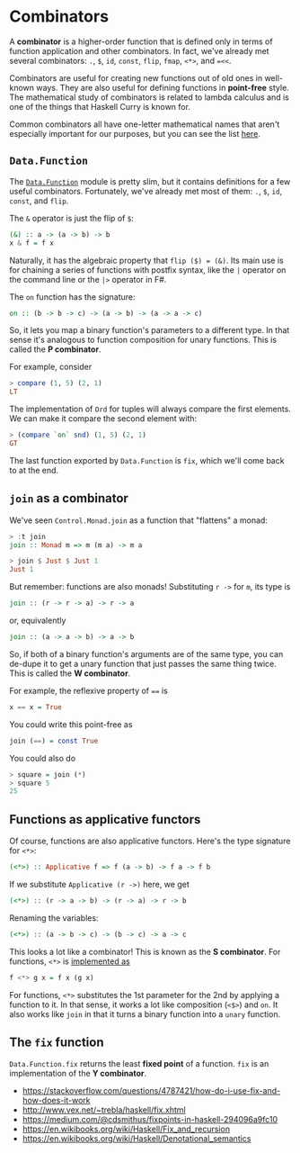# Combinators

A **combinator** is a higher-order function that is defined only in terms of function application and other combinators.
In fact, we've already met several combinators: `.`, `$`, `id`, `const`, `flip`, `fmap`, `<*>`, and `=<<`.

Combinators are useful for creating new functions out of old ones in well-known ways.
They are also useful for defining functions in **point-free** style.
The mathematical study of combinators is related to lambda calculus and is one of the things that Haskell Curry is known for.

Common combinators all have one-letter mathematical names that aren't especially important for our purposes, but you can see the list [here](https://gist.github.com/Avaq/1f0636ec5c8d6aed2e45).

## `Data.Function`

The [`Data.Function`](http://hackage.haskell.org/package/base-4.14.1.0/docs/Data-Function.html) module is pretty slim, but it contains definitions for a few useful combinators.
Fortunately, we've already met most of them: `.`, `$`, `id`, `const`, and `flip`.

The `&` operator is just the flip of `$`:

```hs
(&) :: a -> (a -> b) -> b
x & f = f x
```

Naturally, it has the algebraic property that `flip ($) = (&)`.
Its main use is for chaining a series of functions with postfix syntax, like the `|` operator on the command line or the `|>` operator in F#.

The `on` function has the signature:

```hs
on :: (b -> b -> c) -> (a -> b) -> (a -> a -> c)
```

So, it lets you map a binary function's parameters to a different type.
In that sense it's analogous to function composition for unary functions.
This is called the **P combinator**.

For example, consider

```hs
> compare (1, 5) (2, 1)
LT
```

The implementation of `Ord` for tuples will always compare the first elements.
We can make it compare the second element with:

```hs
> (compare `on` snd) (1, 5) (2, 1)
GT
```

The last function exported by `Data.Function` is `fix`, which we'll come back to at the end.

## `join` as a combinator

We've seen `Control.Monad.join` as a function that "flattens" a monad:

```hs
> :t join
join :: Monad m => m (m a) -> m a

> join $ Just $ Just 1
Just 1
```

But remember: functions are also monads!
Substituting `r ->` for `m`, its type is

```hs
join :: (r -> r -> a) -> r -> a
```

or, equivalently

```hs
join :: (a -> a -> b) -> a -> b
```

So, if both of a binary function's arguments are of the same type, you can de-dupe it to get a unary function that just passes the same thing twice.
This is called the **W combinator**.

For example, the reflexive property of `==` is

```hs
x == x = True
```

You could write this point-free as

```hs
join (==) = const True
```

You could also do

```hs
> square = join (*)
> square 5
25
```

## Functions as applicative functors

Of course, functions are also applicative functors.
Here's the type signature for `<*>`:

```hs
(<*>) :: Applicative f => f (a -> b) -> f a -> f b
```

If we substitute `Applicative (r ->)` here, we get

```hs
(<*>) :: (r -> a -> b) -> (r -> a) -> r -> b
```

Renaming the variables:

```hs
(<*>) :: (a -> b -> c) -> (b -> c) -> a -> c
```

This looks a lot like a combinator!
This is known as the **S combinator**.
For functions, `<*>` is [implemented as](https://hackage.haskell.org/package/base-4.14.0.0/docs/src/GHC.Base.html#line-973)

```hs
f <*> g x = f x (g x)
```

For functions, `<*>` substitutes the 1st parameter for the 2nd by applying a function to it.
In that sense, it works a lot like composition (`<$>`) and `on`.
It also works like `join` in that it turns a binary function into a `unary` function.

## The `fix` function

`Data.Function.fix` returns the least **fixed point** of a function.
`fix` is an implementation of the **Y combinator**.

- <https://stackoverflow.com/questions/4787421/how-do-i-use-fix-and-how-does-it-work>
- <http://www.vex.net/~trebla/haskell/fix.xhtml>
- <https://medium.com/@cdsmithus/fixpoints-in-haskell-294096a9fc10>
- <https://en.wikibooks.org/wiki/Haskell/Fix_and_recursion>
- <https://en.wikibooks.org/wiki/Haskell/Denotational_semantics>